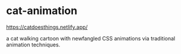 # cat-animation
https://catdoesthings.netlify.app/


 a cat walking cartoon with newfangled CSS animations  via traditional animation techniques. 
